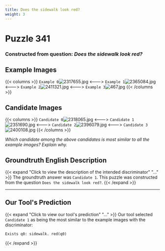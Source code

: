 ```yaml
---
title: Does the sidewalk look red?
weight: 3
---
```


# Puzzle 341
### Constructed from question: _Does the sidewalk look red?_


## Example Images
{{< columns >}}
`Example 0`![2317655.jpg](/gqa_images/2317655.jpg)
<--->
`Example 1`![2365084.jpg](/gqa_images/2365084.jpg)
<--->
`Example 2`![2411321.jpg](/gqa_images/2411321.jpg)
<--->
`Example 3`![467.jpg](/gqa_images/467.jpg)
{{< /columns >}}

## Candidate Images
{{< columns >}}
`Candidate 0`![2318065.jpg](/gqa_images/2318065.jpg)
<--->
`Candidate 1`![2351690.jpg](/gqa_images/2351690.jpg)
<--->
`Candidate 2`![2396079.jpg](/gqa_images/2396079.jpg)
<--->
`Candidate 3`![2400108.jpg](/gqa_images/2400108.jpg)
{{< /columns >}}

*Which candidate among the above candidates is most similar to all the example images? Explain why.*

## Groundtruth English Description

{{< expand "Click to view the description of the intended discriminator" "..." >}}
The groundtruth answer was `Candidate 1`. This puzzle was constructed from the question `Does the sidewalk look red?`.
{{< /expand >}}

---

## Our Tool's Prediction

{{< expand "Click to view our tool's prediction" "..." >}}
Our tool selected `Candidate 1` as being the most similar to the example images with the discriminator:
```plaintext
Exists q0: sidewalk. red(q0)
```
{{< /expand >}}
